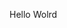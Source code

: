 Hello Wolrd



























































































































































































































































































































































































































































































































































































































































































































































































































































































































































































































































































































































































































































































































































































































































































































































































































































































































































































































































































































































































































































































































































































































































































































































































